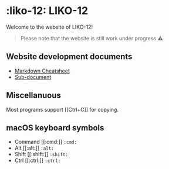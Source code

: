 # :liko-12: LIKO-12

Welcome to the website of LIKO-12!

> Please note that the website is still work under progress :warning:

## Website development documents

- [Markdown Cheatsheet](markdown-cheatsheet.md)
- [Sub-document](subpath/index.md)

## Miscellanuous

Most programs support [[Ctrl+C]] for copying.

## macOS keyboard symbols

- Command [[:cmd:]] `:cmd:`
- Alt [[:alt:]] `:alt:`
- Shift [[:shift:]] `:shift:`
- Ctrl [[:ctrl:]] `:ctrl:`
